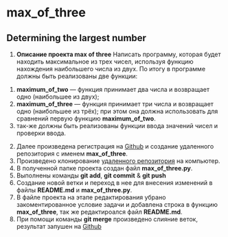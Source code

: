 # max_of_three
## Determining the largest number

1. **Описание проекта max of three**
Написать программу, которая будет находить максимальное из трех чисел, используя функцию нахождения наибольшего числа из двух. 
По итогу в программе должны быть реализованы две функции:
 1) **maximum_of_two** — функция принимает два числа и возвращает одно (наибольшее из двух);
 2) **maximum_of_three** — функция принимает три числа и возвращает одно (наибольшее из трёх); при этом она должна использовать для сравнений первую функцию **maximum_of_two**.
 3) так-же должны быть реализованы функции ввода значений чисел и проверки ввода.
2. Далее произведена регистрация на [Github](www.github.com) и создание удаленного репозитория
 с именем **max_of_three**.
3. Произведено клонирование [удаленного репозитория](https://github.com/Paul-1974/max_of_three.git) на компьютер.
4. В полученной папке проекта создан файл **max_of_three.py**.
5. Выполнены команды **git add**, **git commit** & **git push**
6. Создание новой ветки и переход в нее для внесения изменений в файлы **README.md** и **max_of_three.py**.
7. В файле проекта на этапе редактирования убрано закоментированное условие задачи и добавлена строка в функцию **max_of_three**, так же редактироался файл **README.md**.
8. При помощи команды **git merge** произведено слияние веток, результат запушен на [Github](www.github.com)
